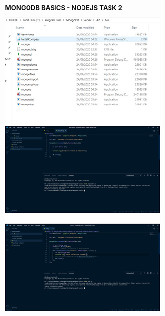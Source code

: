 ## MONGODB BASICS - NODEJS TASK 2

![MongoDB bin folder](./img/mongoDB.jpg)
<br>
![Database Creation](./img/sky.jpg)
<br>
![Collection Creation](./img/interns.jpg)
